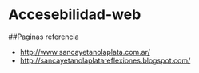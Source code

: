 # Accesebilidad-web

##Paginas referencia
- http://www.sancayetanolaplata.com.ar/
- http://sancayetanolaplatareflexiones.blogspot.com/

